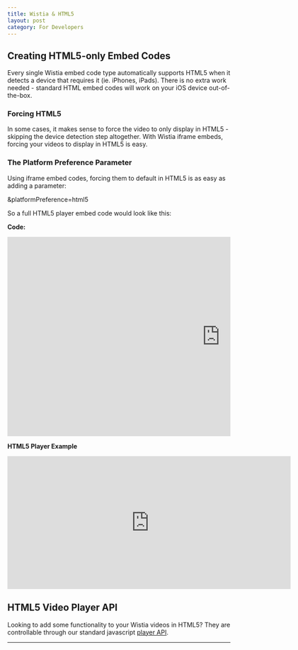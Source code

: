 ```yaml
---
title: Wistia & HTML5
layout: post
category: For Developers
---
```


## Creating HTML5-only Embed Codes

Every single Wistia embed code type automatically supports HTML5 when it detects a device that requires it (ie. iPhones, iPads).  There is no extra work needed - standard HTML embed codes will work on your iOS device out-of-the-box.

### Forcing HTML5

In some cases, it makes sense to force the video to only display in HTML5 - skipping the device detection step altogether.  With Wistia iframe embeds, forcing your videos to display in HTML5 is easy.

### The Platform Preference Parameter

Using iframe embed codes, forcing them to default in HTML5 is as easy as adding a parameter:

<span class="code">&amp;platformPreference=html5</span>

So a full HTML5 player embed code would look like this:

**Code:**
<div class="code"><pre><iframe width="960" height="450" src="http://app.wistia.com/embed/medias/e71f9baf4d?platformPreference=html5" frameborder="0"></iframe></pre></div>

**HTML5 Player Example**

<iframe width="640" height="300" src="http://app.wistia.com/embed/medias/e71f9baf4d?platformPreference=html5" frameborder="0"></iframe>

## HTML5 Video Player API

Looking to add some functionality to your Wistia videos in HTML5?  They are controllable through our standard javascript [player API](/player-api.html).

----


